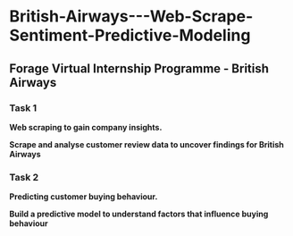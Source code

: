 # British-Airways---Web-Scrape-Sentiment-Predictive-Modeling
## Forage Virtual Internship Programme - British Airways

### Task 1
**Web scraping to gain company insights.**

**Scrape and analyse customer review data to uncover findings for British Airways**

### Task 2
**Predicting customer buying behaviour.**

**Build a predictive model to understand factors that influence buying behaviour**
